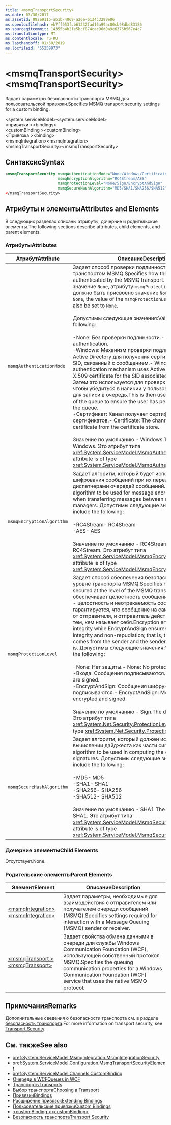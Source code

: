 ```yaml
---
title: <msmqTransportSecurity>
ms.date: 03/30/2017
ms.assetid: 092e911b-ab1b-4069-a26e-6134c3299e06
ms.openlocfilehash: eb7ff953fcb61232fad16a99ac80cb98dbd83186
ms.sourcegitcommit: 14355b4b2fe5bcf874cac96d0a9e6376b567e4c7
ms.translationtype: MT
ms.contentlocale: ru-RU
ms.lasthandoff: 01/30/2019
ms.locfileid: "55259973"
---
```

# <a name="msmqtransportsecurity"></a><span data-ttu-id="2e83a-101">\<msmqTransportSecurity></span><span class="sxs-lookup"><span data-stu-id="2e83a-101">\<msmqTransportSecurity></span></span>
<span data-ttu-id="2e83a-102">Задает параметры безопасности транспорта MSMQ для пользовательской привязки.</span><span class="sxs-lookup"><span data-stu-id="2e83a-102">Specifies MSMQ transport security settings for a custom binding.</span></span>  
  
 <span data-ttu-id="2e83a-103">\<system.serviceModel></span><span class="sxs-lookup"><span data-stu-id="2e83a-103">\<system.serviceModel></span></span>  
<span data-ttu-id="2e83a-104">\<привязки ></span><span class="sxs-lookup"><span data-stu-id="2e83a-104">\<bindings></span></span>  
<span data-ttu-id="2e83a-105">\<customBinding ></span><span class="sxs-lookup"><span data-stu-id="2e83a-105">\<customBinding></span></span>  
<span data-ttu-id="2e83a-106">\<Привязка ></span><span class="sxs-lookup"><span data-stu-id="2e83a-106">\<binding></span></span>  
<span data-ttu-id="2e83a-107">\<msmqIntegration></span><span class="sxs-lookup"><span data-stu-id="2e83a-107">\<msmqIntegration></span></span>  
<span data-ttu-id="2e83a-108">\<msmqTransportSecurity></span><span class="sxs-lookup"><span data-stu-id="2e83a-108">\<msmqTransportSecurity></span></span>  
  
## <a name="syntax"></a><span data-ttu-id="2e83a-109">Синтаксис</span><span class="sxs-lookup"><span data-stu-id="2e83a-109">Syntax</span></span>  
  
```xml  
<msmqTransportSecurity msmqAuthenticationMode="None/Windows/Certificate"
                       msmqEncryptionAlgorithm="RC4Stream/AES"
                       msmqProtectionLevel="None/Sign/EncryptAndSign"
                       msmqSecureHashAlgorithm="MD5/SHA1/SHA256/SHA512" />
</msmqTransportSecurity>
```  
  
## <a name="attributes-and-elements"></a><span data-ttu-id="2e83a-110">Атрибуты и элементы</span><span class="sxs-lookup"><span data-stu-id="2e83a-110">Attributes and Elements</span></span>  
 <span data-ttu-id="2e83a-111">В следующих разделах описаны атрибуты, дочерние и родительские элементы.</span><span class="sxs-lookup"><span data-stu-id="2e83a-111">The following sections describe attributes, child elements, and parent elements.</span></span>  
  
### <a name="attributes"></a><span data-ttu-id="2e83a-112">Атрибуты</span><span class="sxs-lookup"><span data-stu-id="2e83a-112">Attributes</span></span>  
  
|<span data-ttu-id="2e83a-113">Атрибут</span><span class="sxs-lookup"><span data-stu-id="2e83a-113">Attribute</span></span>|<span data-ttu-id="2e83a-114">Описание</span><span class="sxs-lookup"><span data-stu-id="2e83a-114">Description</span></span>|  
|---------------|-----------------|  
|`msmqAuthenticationMode`|<span data-ttu-id="2e83a-115">Задает способ проверки подлинности сообщения транспортом MSMQ.</span><span class="sxs-lookup"><span data-stu-id="2e83a-115">Specifies how the message must be authenticated by the MSMQ transport.</span></span> <span data-ttu-id="2e83a-116">Если задано значение `None`, атрибуту `msmqProtectionLevel` также должно быть присвоено значение `None`.</span><span class="sxs-lookup"><span data-stu-id="2e83a-116">If this is set to `None`, the value of the `msmqProtectionLevel` attribute must also be set to `None`.</span></span><br /><br /> <span data-ttu-id="2e83a-117">Допустимы следующие значения:</span><span class="sxs-lookup"><span data-stu-id="2e83a-117">Valid values include the following:</span></span><br /><br /> <span data-ttu-id="2e83a-118">-None: Без проверки подлинности.</span><span class="sxs-lookup"><span data-stu-id="2e83a-118">-   None: No authentication.</span></span><br /><span data-ttu-id="2e83a-119">-Windows: Механизм проверки подлинности использует Active Directory для получения сертификата X.509 для SID, связанный с сообщением.</span><span class="sxs-lookup"><span data-stu-id="2e83a-119">-   Windows: The authentication mechanism uses Active Directory to get the X.509 certificate for the SID associated with the message.</span></span> <span data-ttu-id="2e83a-120">Затем это используется для проверки ACL очереди, чтобы убедиться в наличии у пользователя разрешений для записи в очередь.</span><span class="sxs-lookup"><span data-stu-id="2e83a-120">This is then used to check the ACL of the queue to ensure the user has permission to write to the queue.</span></span><br /><span data-ttu-id="2e83a-121">-Сертификат: Канал получает сертификат из хранилища сертификатов.</span><span class="sxs-lookup"><span data-stu-id="2e83a-121">-   Certificate: The channel gets the certificate from the certificate store.</span></span><br /><br /> <span data-ttu-id="2e83a-122">Значение по умолчанию - Windows.</span><span class="sxs-lookup"><span data-stu-id="2e83a-122">The default value is Windows.</span></span> <span data-ttu-id="2e83a-123">Это атрибут типа <xref:System.ServiceModel.MsmqAuthenticationMode>.</span><span class="sxs-lookup"><span data-stu-id="2e83a-123">This attribute is of type <xref:System.ServiceModel.MsmqAuthenticationMode>.</span></span>|  
|`msmqEncryptionAlgorithm`|<span data-ttu-id="2e83a-124">Задает алгоритм, который будет использоваться для шифрования сообщений при их передаче между диспетчерами очередей сообщений.</span><span class="sxs-lookup"><span data-stu-id="2e83a-124">Specifies the algorithm to be used for message encryption on the wire when transferring messages between message queue managers.</span></span> <span data-ttu-id="2e83a-125">Допустимы следующие значения:</span><span class="sxs-lookup"><span data-stu-id="2e83a-125">Valid values include the following:</span></span><br /><br /> <span data-ttu-id="2e83a-126">-RC4Stream</span><span class="sxs-lookup"><span data-stu-id="2e83a-126">-   RC4Stream</span></span><br /><span data-ttu-id="2e83a-127">-AES</span><span class="sxs-lookup"><span data-stu-id="2e83a-127">-   AES</span></span><br /><br /> <span data-ttu-id="2e83a-128">Значение по умолчанию - RC4Stream.</span><span class="sxs-lookup"><span data-stu-id="2e83a-128">The default value is RC4Stream.</span></span> <span data-ttu-id="2e83a-129">Это атрибут типа <xref:System.ServiceModel.MsmqEncryptionAlgorithm>.</span><span class="sxs-lookup"><span data-stu-id="2e83a-129">This attribute is of type <xref:System.ServiceModel.MsmqEncryptionAlgorithm>.</span></span>|  
|`msmqProtectionLevel`|<span data-ttu-id="2e83a-130">Задает способ обеспечения безопасности сообщения на уровне транспорта MSMQ.</span><span class="sxs-lookup"><span data-stu-id="2e83a-130">Specifies how the message is secured at the level of the MSMQ transport.</span></span> <span data-ttu-id="2e83a-131">Шифрование обеспечивает целостность сообщения, а EncryptAndSign - целостность и неотрекаемость сообщения; то есть гарантируется, что сообщение на самом деле поступает от отправителя, и отправитель действительно является тем, кем называет себя.</span><span class="sxs-lookup"><span data-stu-id="2e83a-131">Encryption ensures message integrity while EncryptAndSign ensures both message integrity and non-repudiation; that is, the message indeed comes from the sender and the sender is who he says he is.</span></span> <span data-ttu-id="2e83a-132">Допустимы следующие значения:</span><span class="sxs-lookup"><span data-stu-id="2e83a-132">Valid values include the following:</span></span><br /><br /> <span data-ttu-id="2e83a-133">-None: Нет защиты.</span><span class="sxs-lookup"><span data-stu-id="2e83a-133">-   None: No protection.</span></span><br /><span data-ttu-id="2e83a-134">-Входа: Сообщения подписываются.</span><span class="sxs-lookup"><span data-stu-id="2e83a-134">-   Sign: Messages are signed.</span></span><br /><span data-ttu-id="2e83a-135">-EncryptAndSign: Сообщения шифруются и подписываются.</span><span class="sxs-lookup"><span data-stu-id="2e83a-135">-   EncryptAndSign: Messages are encrypted and signed.</span></span><br /><br /> <span data-ttu-id="2e83a-136">Значение по умолчанию - Sign.</span><span class="sxs-lookup"><span data-stu-id="2e83a-136">The default value is Sign.</span></span> <span data-ttu-id="2e83a-137">Это атрибут типа <xref:System.Net.Security.ProtectionLevel>.</span><span class="sxs-lookup"><span data-stu-id="2e83a-137">This attribute is of type <xref:System.Net.Security.ProtectionLevel>.</span></span>|  
|`msmqSecureHashAlgorithm`|<span data-ttu-id="2e83a-138">Задает алгоритм, который должен использоваться при вычислении дайджеста как части сигнатур.</span><span class="sxs-lookup"><span data-stu-id="2e83a-138">Specifies the algorithm to be used in computing the digest as part of signatures.</span></span> <span data-ttu-id="2e83a-139">Допустимы следующие значения:</span><span class="sxs-lookup"><span data-stu-id="2e83a-139">Valid values include the following:</span></span><br /><br /> <span data-ttu-id="2e83a-140">-MD5</span><span class="sxs-lookup"><span data-stu-id="2e83a-140">-   MD5</span></span><br /><span data-ttu-id="2e83a-141">-SHA1</span><span class="sxs-lookup"><span data-stu-id="2e83a-141">-   SHA1</span></span><br /><span data-ttu-id="2e83a-142">-SHA256</span><span class="sxs-lookup"><span data-stu-id="2e83a-142">-   SHA256</span></span><br /><span data-ttu-id="2e83a-143">-SHA512</span><span class="sxs-lookup"><span data-stu-id="2e83a-143">-   SHA512</span></span><br /><br /> <span data-ttu-id="2e83a-144">Значение по умолчанию - SHA1.</span><span class="sxs-lookup"><span data-stu-id="2e83a-144">The default value is SHA1.</span></span> <span data-ttu-id="2e83a-145">Это атрибут типа <xref:System.ServiceModel.MsmqSecureHashAlgorithm>.</span><span class="sxs-lookup"><span data-stu-id="2e83a-145">This attribute is of type <xref:System.ServiceModel.MsmqSecureHashAlgorithm>.</span></span>|  
  
### <a name="child-elements"></a><span data-ttu-id="2e83a-146">Дочерние элементы</span><span class="sxs-lookup"><span data-stu-id="2e83a-146">Child Elements</span></span>  
 <span data-ttu-id="2e83a-147">Отсутствует.</span><span class="sxs-lookup"><span data-stu-id="2e83a-147">None.</span></span>  
  
### <a name="parent-elements"></a><span data-ttu-id="2e83a-148">Родительские элементы</span><span class="sxs-lookup"><span data-stu-id="2e83a-148">Parent Elements</span></span>  
  
|<span data-ttu-id="2e83a-149">Элемент</span><span class="sxs-lookup"><span data-stu-id="2e83a-149">Element</span></span>|<span data-ttu-id="2e83a-150">Описание</span><span class="sxs-lookup"><span data-stu-id="2e83a-150">Description</span></span>|  
|-------------|-----------------|  
|[<span data-ttu-id="2e83a-151">\<msmqIntegration></span><span class="sxs-lookup"><span data-stu-id="2e83a-151">\<msmqIntegration></span></span>](../../../../../docs/framework/configure-apps/file-schema/wcf/msmqintegration.md)|<span data-ttu-id="2e83a-152">Задает параметры, необходимые для взаимодействия с отправителем или получателем очереди сообщений (MSMQ).</span><span class="sxs-lookup"><span data-stu-id="2e83a-152">Specifies settings required for interaction with a Message Queuing (MSMQ) sender or receiver.</span></span>|  
|[<span data-ttu-id="2e83a-153">\<msmqTransport ></span><span class="sxs-lookup"><span data-stu-id="2e83a-153">\<msmqTransport></span></span>](../../../../../docs/framework/configure-apps/file-schema/wcf/msmqtransport.md)|<span data-ttu-id="2e83a-154">Задает свойства обмена данными в очереди для службы Windows Communication Foundation (WCF), использующей собственный протокол MSMQ.</span><span class="sxs-lookup"><span data-stu-id="2e83a-154">Specifies the queuing communication properties for a Windows Communication Foundation (WCF) service that uses the native MSMQ protocol.</span></span>|  
  
## <a name="remarks"></a><span data-ttu-id="2e83a-155">Примечания</span><span class="sxs-lookup"><span data-stu-id="2e83a-155">Remarks</span></span>  
 <span data-ttu-id="2e83a-156">Дополнительные сведения о безопасности транспорта см. в разделе [безопасность транспорта](../../../../../docs/framework/wcf/feature-details/transport-security.md).</span><span class="sxs-lookup"><span data-stu-id="2e83a-156">For more information on transport security, see [Transport Security](../../../../../docs/framework/wcf/feature-details/transport-security.md).</span></span>  
  
## <a name="see-also"></a><span data-ttu-id="2e83a-157">См. также</span><span class="sxs-lookup"><span data-stu-id="2e83a-157">See also</span></span>
- <xref:System.ServiceModel.MsmqIntegration.MsmqIntegrationSecurity>
- <xref:System.ServiceModel.Configuration.MsmqTransportSecurityElement>
- <xref:System.ServiceModel.Channels.CustomBinding>
- [<span data-ttu-id="2e83a-158">Очереди в WCF</span><span class="sxs-lookup"><span data-stu-id="2e83a-158">Queues in WCF</span></span>](../../../../../docs/framework/wcf/feature-details/queues-in-wcf.md)
- [<span data-ttu-id="2e83a-159">Транспорты</span><span class="sxs-lookup"><span data-stu-id="2e83a-159">Transports</span></span>](../../../../../docs/framework/wcf/feature-details/transports.md)
- [<span data-ttu-id="2e83a-160">Выбор транспорта</span><span class="sxs-lookup"><span data-stu-id="2e83a-160">Choosing a Transport</span></span>](../../../../../docs/framework/wcf/feature-details/choosing-a-transport.md)
- [<span data-ttu-id="2e83a-161">Привязки</span><span class="sxs-lookup"><span data-stu-id="2e83a-161">Bindings</span></span>](../../../../../docs/framework/wcf/bindings.md)
- [<span data-ttu-id="2e83a-162">Расширение привязок</span><span class="sxs-lookup"><span data-stu-id="2e83a-162">Extending Bindings</span></span>](../../../../../docs/framework/wcf/extending/extending-bindings.md)
- [<span data-ttu-id="2e83a-163">Пользовательские привязки</span><span class="sxs-lookup"><span data-stu-id="2e83a-163">Custom Bindings</span></span>](../../../../../docs/framework/wcf/extending/custom-bindings.md)
- [<span data-ttu-id="2e83a-164">\<customBinding ></span><span class="sxs-lookup"><span data-stu-id="2e83a-164">\<customBinding></span></span>](../../../../../docs/framework/configure-apps/file-schema/wcf/custombinding.md)
- [<span data-ttu-id="2e83a-165">Безопасность транспорта</span><span class="sxs-lookup"><span data-stu-id="2e83a-165">Transport Security</span></span>](../../../../../docs/framework/wcf/feature-details/transport-security.md)

